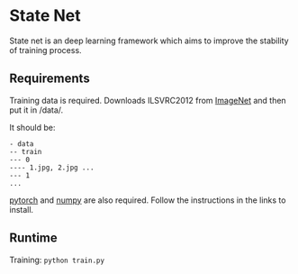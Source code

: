 # State Net

State net is an deep learning framework which aims to improve the stability of training process.

## Requirements

Training data is required. Downloads ILSVRC2012 from [ImageNet](http://image-net.org/) and then put it in /data/.

It should be:
```
- data
-- train
--- 0
---- 1.jpg, 2.jpg ...
--- 1
...
```

[pytorch](https://github.com/pytorch/pytorch) and [numpy](https://github.com/numpy/numpy) are also required. Follow the instructions in the links to install.

## Runtime

Training: `python train.py`

